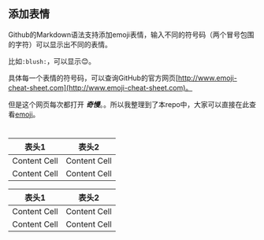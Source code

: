 ## <a name="emoji"/>添加表情
Github的Markdown语法支持添加emoji表情，输入不同的符号码（两个冒号包围的字符）可以显示出不同的表情。

比如`:blush:`，可以显示:blush:。

具体每一个表情的符号码，可以查询GitHub的官方网页[http://www.emoji-cheat-sheet.com](http://www.emoji-cheat-sheet.com)。

但是这个网页每次都打开 ***奇慢***。。所以我整理到了本repo中，大家可以直接在此查看[emoji](./emoji.md)。

#

表头1  | 表头2
---------- | -----------
Content Cell  | Content Cell
Content Cell  | Content Cell


|表头1  | 表头2|
|---------- | ----------|
|Content Cell  | Content Cell|
|Content Cell  | Content Cell|